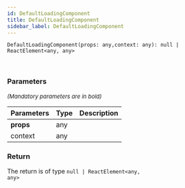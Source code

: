 ```yaml
---
id: DefaultLoadingComponent
title: DefaultLoadingComponent
sidebar_label: DefaultLoadingComponent
---
```


```tsx
DefaultLoadingComponent(props: any,context: any): null | ReactElement<any, any>
```
<br/>



### Parameters

<font size="2"><i>(Mandatory parameters are in bold)</i></font>

| Parameters | Type | Description |
| --------- | ---- | ----------- |
| **props** | any |  |
| context | any |  |


### Return



The return is of type <code>null | ReactElement<any, any\></code>